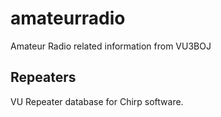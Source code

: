 # amateurradio
Amateur Radio related information from VU3BOJ

## Repeaters
VU Repeater database for Chirp software.
